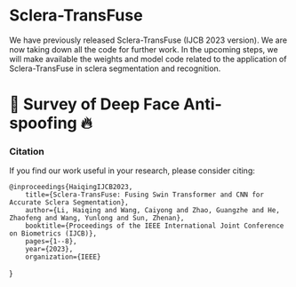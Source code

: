 # Sclera-TransFuse 

We have previously released Sclera-TransFuse (IJCB 2023 version). We are now taking down all the code for further work. In the upcoming steps, we will make available the weights and model code related to the application of Sclera-TransFuse in sclera segmentation and recognition.


# 👏 Survey of Deep Face Anti-spoofing 🔥


### Citation
If you find our work useful in your research, please consider citing:

    @inproceedings{HaiqingIJCB2023,
        title={Sclera-TransFuse: Fusing Swin Transformer and CNN for Accurate Sclera Segmentation},
        author={Li, Haiqing and Wang, Caiyong and Zhao, Guangzhe and He, Zhaofeng and Wang, Yunlong and Sun, Zhenan},
        booktitle={Proceedings of the IEEE International Joint Conference on Biometrics (IJCB)},
        pages={1--8},
        year={2023},
        organization={IEEE}
}
